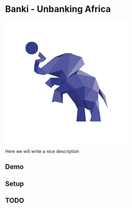 # Banki - Unbanking Africa

![Logo](logo.png)

Here we will write a nice description

## Demo
## Setup
## TODO
